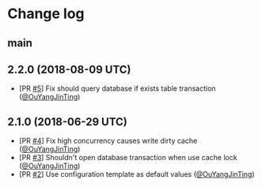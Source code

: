 # Change log

## main

## 2.2.0 (2018-08-09 UTC)

- [PR [#5](https://github.com/OuYangJinTing/ar_cache/pull/5)] Fix should query database if exists table transaction ([@OuYangJinTing](https://github.com/OuYangJinTing))

## 2.1.0 (2018-06-29 UTC)

- [PR [#4](https://github.com/OuYangJinTing/ar_cache/pull/4)] Fix high concurrency causes write dirty cache ([@OuYangJinTing](https://github.com/OuYangJinTing))
- [PR [#3](https://github.com/OuYangJinTing/ar_cache/pull/3)] Shouldn't open database transaction when use cache lock ([@OuYangJinTing](https://github.com/OuYangJinTing))
- [PR [#2](https://github.com/OuYangJinTing/ar_cache/pull/2)] Use configuration template as default values ([@OuYangJinTing](https://github.com/OuYangJinTing))
